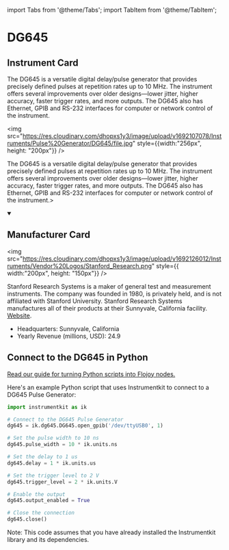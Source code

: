 
import Tabs from '@theme/Tabs';
import TabItem from '@theme/TabItem';

# DG645

## Instrument Card

<div className="flex">

<div>

The DG645 is a versatile digital delay/pulse generator that provides precisely defined pulses at repetition rates up to 10 MHz. The instrument offers several improvements over older designs—lower jitter, higher accuracy, faster trigger rates, and more outputs. The DG645 also has Ethernet, GPIB and RS-232 interfaces for computer or network control of the instrument.

</div>

<img src="https://res.cloudinary.com/dhopxs1y3/image/upload/v1692107078/Instruments/Pulse%20Generator/DG645/file.jpg" style={{width:"256px", height: "200px"}} />

</div>

The DG645 is a versatile digital delay/pulse generator that provides precisely defined pulses at repetition rates up to 10 MHz. The instrument offers several improvements over older designs—lower jitter, higher accuracy, faster trigger rates, and more outputs. The DG645 also has Ethernet, GPIB and RS-232 interfaces for computer or network control of the instrument.>

<details open>
<summary><h2>Manufacturer Card</h2></summary>

<img src="https://res.cloudinary.com/dhopxs1y3/image/upload/v1692126012/Instruments/Vendor%20Logos/Stanford_Research.png" style={{ width:"200px", height: "150px"}} />

Stanford Research Systems is a maker of general test and measurement instruments. The company was founded in 1980, is privately held, and is not affiliated with Stanford University. Stanford Research Systems manufactures all of their products at their Sunnyvale, California facility. <a href="https://www.thinksrs.com/index.html">Website</a>.

<ul>
  <li>Headquarters: Sunnyvale, California</li>
  <li>Yearly Revenue (millions, USD): 24.9</li>
</ul>
</details>

## Connect to the DG645 in Python

[Read our guide for turning Python scripts into Flojoy nodes.](https://docs.flojoy.ai/custom-nodes/creating-custom-node/)


<Tabs>
<TabItem value="Instrumentkit" label="Instrumentkit">

Here's an example Python script that uses Instrumentkit to connect to a DG645 Pulse Generator:

```python
import instrumentkit as ik

# Connect to the DG645 Pulse Generator
dg645 = ik.dg645.DG645.open_gpib('/dev/ttyUSB0', 1)

# Set the pulse width to 10 ns
dg645.pulse_width = 10 * ik.units.ns

# Set the delay to 1 us
dg645.delay = 1 * ik.units.us

# Set the trigger level to 2 V
dg645.trigger_level = 2 * ik.units.V

# Enable the output
dg645.output_enabled = True

# Close the connection
dg645.close()
```

Note: This code assumes that you have already installed the Instrumentkit library and its dependencies.

</TabItem>
</Tabs>